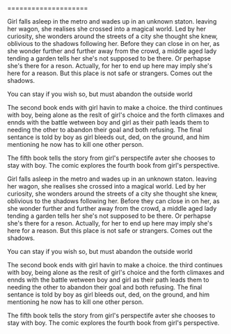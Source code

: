 ====================

Girl falls asleep in the metro and wades up in an unknown staton. leaving her wagon, she realises she crossed into a magical world. Led by her curiosity, she wonders around the streets of a city she thought she knew, oblivious to the shadows following her. Before they can close in on her, as she wonder further and further away from the crowd, a middle aged lady tending a garden tells her she's not supposed to be there. Or perhapse she's there for a reson. Actually, for her to end up here may imply she's here for a reason. But this place is not safe or strangers. Comes out the shadows.

You can stay if you wish so, but must abandon the outside world

The second book ends with girl havin to make a choice. the third continues with boy, being alone as the reslt of girl's choice and the forth climaxes and ennds with the battle wetween boy and girl as their path leads them to needing the other to abandon their goal and both refusing. The final sentance is told by boy as girl bleeds out, ded, on the ground, and him mentioning he now has to kill one other person.

The fifth book tells the story from girl's perspectife avter she chooses to stay with boy. The comic explores the fourth book from girl's perspective.

Girl falls asleep in the metro and wades up in an unknown staton. leaving her wagon, she realises she crossed into a magical world. Led by her curiosity, she wonders around the streets of a city she thought she knew, oblivious to the shadows following her. Before they can close in on her, as she wonder further and further away from the crowd, a middle aged lady tending a garden tells her she's not supposed to be there. Or perhapse she's there for a reson. Actually, for her to end up here may imply she's here for a reason. But this place is not safe or strangers. Comes out the shadows.

You can stay if you wish so, but must abandon the outside world

The second book ends with girl havin to make a choice. the third continues with boy, being alone as the reslt of girl's choice and the forth climaxes and ennds with the battle wetween boy and girl as their path leads them to needing the other to abandon their goal and both refusing. The final sentance is told by boy as girl bleeds out, ded, on the ground, and him mentioning he now has to kill one other person.

The fifth book tells the story from girl's perspectife avter she chooses to stay with boy. The comic explores the fourth book from girl's perspective.
